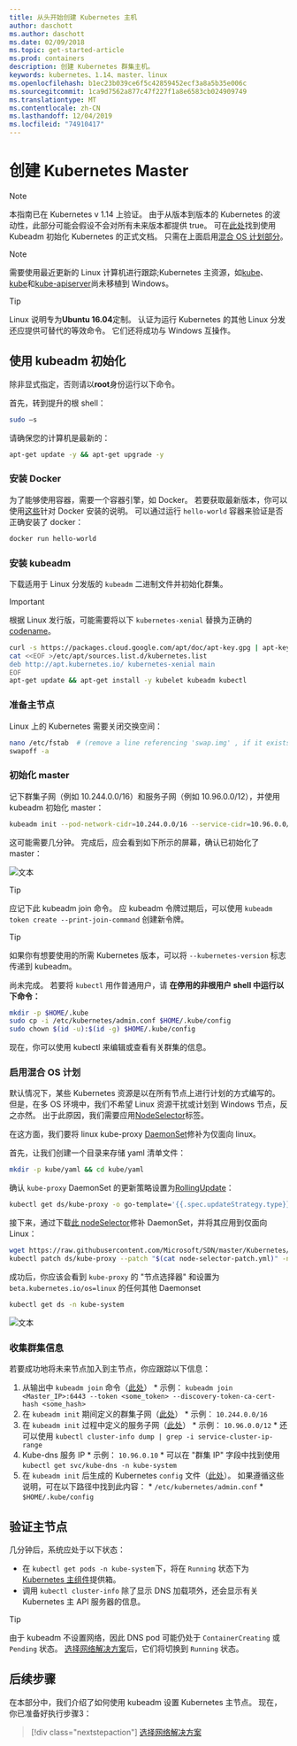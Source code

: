 ```yaml
---
title: 从头开始创建 Kubernetes 主机
author: daschott
ms.author: daschott
ms.date: 02/09/2018
ms.topic: get-started-article
ms.prod: containers
description: 创建 Kubernetes 群集主机。
keywords: kubernetes、1.14、master、linux
ms.openlocfilehash: b1ec23b039ce6f5c42859452ecf3a8a5b35e006c
ms.sourcegitcommit: 1ca9d7562a877c47f227f1a8e6583cb024909749
ms.translationtype: MT
ms.contentlocale: zh-CN
ms.lasthandoff: 12/04/2019
ms.locfileid: "74910417"
---
```

# <a name="creating-a-kubernetes-master"></a>创建 Kubernetes Master #
> [!NOTE]
> 本指南已在 Kubernetes v 1.14 上验证。 由于从版本到版本的 Kubernetes 的波动性，此部分可能会假设不会对所有未来版本都提供 true。 可在[此处](https://kubernetes.io/docs/setup/independent/install-kubeadm/)找到使用 Kubeadm 初始化 Kubernetes 的正式文档。 只需在上面启用[混合 OS 计划部分](#enable-mixed-os-scheduling)。

> [!NOTE]  
> 需要使用最近更新的 Linux 计算机进行跟踪;Kubernetes 主资源，如[kube](https://kubernetes.io/docs/concepts/services-networking/dns-pod-service/)、 [kube](https://kubernetes.io/docs/reference/command-line-tools-reference/kube-scheduler/)和[kube-apiserver](https://kubernetes.io/docs/reference/command-line-tools-reference/kube-apiserver/)尚未移植到 Windows。 

> [!tip]
> Linux 说明专为**Ubuntu 16.04**定制。 认证为运行 Kubernetes 的其他 Linux 分发还应提供可替代的等效命令。 它们还将成功与 Windows 互操作。


## <a name="initialization-using-kubeadm"></a>使用 kubeadm 初始化 ##
除非显式指定，否则请以**root**身份运行以下命令。

首先，转到提升的根 shell：

```bash
sudo –s
```

请确保您的计算机是最新的：

```bash
apt-get update -y && apt-get upgrade -y
```

### <a name="install-docker"></a>安装 Docker ###
为了能够使用容器，需要一个容器引擎，如 Docker。 若要获取最新版本，你可以使用[这些](https://docs.docker.com/install/linux/docker-ce/ubuntu/)针对 Docker 安装的说明。 可以通过运行 `hello-world` 容器来验证是否正确安装了 docker：

```bash
docker run hello-world
```

### <a name="install-kubeadm"></a>安装 kubeadm ###
下载适用于 Linux 分发版的 `kubeadm` 二进制文件并初始化群集。

> [!Important]  
> 根据 Linux 发行版，可能需要将以下 `kubernetes-xenial` 替换为正确的[codename](https://wiki.ubuntu.com/Releases)。

```bash
curl -s https://packages.cloud.google.com/apt/doc/apt-key.gpg | apt-key add -
cat <<EOF >/etc/apt/sources.list.d/kubernetes.list
deb http://apt.kubernetes.io/ kubernetes-xenial main
EOF
apt-get update && apt-get install -y kubelet kubeadm kubectl 
```

### <a name="prepare-the-master-node"></a>准备主节点 ###
Linux 上的 Kubernetes 需要关闭交换空间：

```bash
nano /etc/fstab  # (remove a line referencing 'swap.img' , if it exists)
swapoff -a 
```

### <a name="initialize-master"></a>初始化 master ###
记下群集子网（例如 10.244.0.0/16）和服务子网（例如 10.96.0.0/12），并使用 kubeadm 初始化 master：

```bash
kubeadm init --pod-network-cidr=10.244.0.0/16 --service-cidr=10.96.0.0/12
```

这可能需要几分钟。 完成后，应会看到如下所示的屏幕，确认已初始化了 master：

![文本](media/kubeadm-init.png)

> [!tip]
> 应记下此 kubeadm join 命令。 应 kubeadm 令牌过期后，可以使用 `kubeadm token create --print-join-command` 创建新令牌。

> [!tip]
> 如果你有想要使用的所需 Kubernetes 版本，可以将 `--kubernetes-version` 标志传递到 kubeadm。

尚未完成。 若要将 `kubectl` 用作普通用户，请 __**在停用的非根用户 shell 中**运行以下命令：__

```bash
mkdir -p $HOME/.kube
sudo cp -i /etc/kubernetes/admin.conf $HOME/.kube/config
sudo chown $(id -u):$(id -g) $HOME/.kube/config
```
现在，你可以使用 kubectl 来编辑或查看有关群集的信息。

### <a name="enable-mixed-os-scheduling"></a>启用混合 OS 计划 ###
默认情况下，某些 Kubernetes 资源是以在所有节点上进行计划的方式编写的。 但是，在多 OS 环境中，我们不希望 Linux 资源干扰或计划到 Windows 节点，反之亦然。 出于此原因，我们需要应用[NodeSelector](https://kubernetes.io/docs/concepts/configuration/assign-pod-node/#nodeselector)标签。 

在这方面，我们要将 linux kube-proxy [DaemonSet](https://kubernetes.io/docs/concepts/workloads/controllers/daemonset/)修补为仅面向 linux。

首先，让我们创建一个目录来存储 yaml 清单文件：
```bash
mkdir -p kube/yaml && cd kube/yaml
```

确认 `kube-proxy` DaemonSet 的更新策略设置为[RollingUpdate](https://kubernetes.io/docs/tasks/manage-daemon/update-daemon-set/)：

```bash
kubectl get ds/kube-proxy -o go-template='{{.spec.updateStrategy.type}}{{"\n"}}' --namespace=kube-system
```

接下来，通过下载[此 nodeSelector](https://github.com/Microsoft/SDN/tree/master/Kubernetes/flannel/l2bridge/manifests/node-selector-patch.yml)修补 DaemonSet，并将其应用到仅面向 Linux：

```bash
wget https://raw.githubusercontent.com/Microsoft/SDN/master/Kubernetes/flannel/l2bridge/manifests/node-selector-patch.yml
kubectl patch ds/kube-proxy --patch "$(cat node-selector-patch.yml)" -n=kube-system
```

成功后，你应该会看到 `kube-proxy` 的 "节点选择器" 和设置为 `beta.kubernetes.io/os=linux` 的任何其他 Daemonset

```bash
kubectl get ds -n kube-system
```

![文本](media/kube-proxy-ds.png)

### <a name="collect-cluster-information"></a>收集群集信息 ###
若要成功地将未来节点加入到主节点，你应跟踪以下信息：
  1. 从输出中 `kubeadm join` 命令（[此处](#initialize-master)）
    * 示例： `kubeadm join <Master_IP>:6443 --token <some_token> --discovery-token-ca-cert-hash <some_hash>`
  2. 在 `kubeadm init` 期间定义的群集子网（[此处](#initialize-master)）
    * 示例： `10.244.0.0/16`
  3. 在 `kubeadm init` 过程中定义的服务子网（[此处](#initialize-master)）
    * 示例： `10.96.0.0/12`
    * 还可以使用 `kubectl cluster-info dump | grep -i service-cluster-ip-range`
  4. Kube-dns 服务 IP 
    * 示例： `10.96.0.10`
    * 可以在 "群集 IP" 字段中找到使用 `kubectl get svc/kube-dns -n kube-system`
  5. 在 `kubeadm init` 后生成的 Kubernetes `config` 文件（[此处](#initialize-master)）。 如果遵循这些说明，可在以下路径中找到此内容：
    * `/etc/kubernetes/admin.conf`
    * `$HOME/.kube/config`

## <a name="verifying-the-master"></a>验证主节点 ##
几分钟后，系统应处于以下状态：

  - 在 `kubectl get pods -n kube-system`下，将在 `Running` 状态下为[Kubernetes 主组件](https://kubernetes.io/docs/concepts/overview/components/#master-components)提供箱。
  - 调用 `kubectl cluster-info` 除了显示 DNS 加载项外，还会显示有关 Kubernetes 主 API 服务器的信息。
  
> [!tip]
> 由于 kubeadm 不设置网络，因此 DNS pod 可能仍处于 `ContainerCreating` 或 `Pending` 状态。 [选择网络解决方案](./network-topologies.md)后，它们将切换到 `Running` 状态。

## <a name="next-steps"></a>后续步骤 ## 
在本部分中，我们介绍了如何使用 kubeadm 设置 Kubernetes 主节点。 现在，你已准备好执行步骤3：

> [!div class="nextstepaction"]
> [选择网络解决方案](./network-topologies.md)